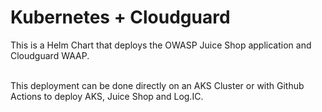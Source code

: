 # Kubernetes + Cloudguard
This is a Helm Chart that deploys the OWASP Juice Shop application and Cloudguard WAAP. <br><br>

This deployment can be done directly on an AKS Cluster or with Github Actions to deploy AKS, Juice Shop and Log.IC.
